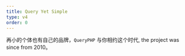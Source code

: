 ```yaml
---
title: Query Yet Simple
type: v4
order: 0
---
```


再小的个体也有自己的品牌，`QueryPHP` 与你相约这个时代, the project was since from 2010。
